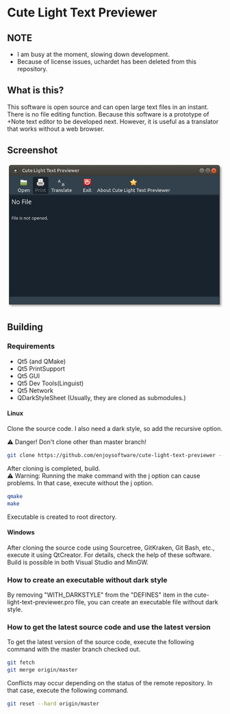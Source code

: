# Cute Light Text Previewer
## NOTE
* I am busy at the moment, slowing down development.
* Because of license issues, uchardet has been deleted from this repository.
## What is this?

This software is open source and can open large text files in an instant. There is no file editing function. Because this software is a prototype of +Note text editor to be developed next. However, it is useful as a translator that works without a web browser.
## Screenshot
![Image](Screenshot.png)
## Building
### Requirements 

* Qt5 (and QMake)
* Qt5 PrintSupport
* Qt5 GUI
* Qt5 Dev Tools(Linguist)
* Qt5 Network
* QDarkStyleSheet (Usually, they are cloned as submodules.)
#### Linux

Clone the source code. I also need a dark style, so add the recursive option.

:warning: Danger! Don't clone other than master branch!
```bash
git clone https://github.com/enjoysoftware/cute-light-text-previewer --recursive
```
After cloning is completed, build.   
:warning: Warning: Running the make command with the j option can cause problems. In that case, execute without the j option.   
```bash
qmake
make
```   
Executable is created to root directory.
#### Windows

After cloning the source code using Sourcetree, GitKraken, Git Bash, etc., execute it using QtCreator. For details, check the help of these software.   
Build is possible in both Visual Studio and MinGW.
### How to create an executable without dark style
By removing "WITH_DARKSTYLE" from the "DEFINES" item in the cute-light-text-previewer.pro file, you can create an executable file without dark style.
### How to get the latest source code and use the latest version
To get the latest version of the source code, execute the following command with the master branch checked out.
```bash
git fetch
git merge origin/master
```
Conflicts may occur depending on the status of the remote repository. In that case, execute the following command.
```bash
git reset --hard origin/master
```
